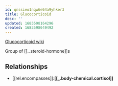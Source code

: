 ```yaml
---
id: qnssieo1nqw6e64a9yhker3
title: Glucocorticoid
desc: ''
updated: 1683598164296
created: 1683598049492
---
```



[Glucocorticoid wiki](https://en.wikipedia.org/wiki/Glucocorticoid)

Group of [[_.steroid-hormone]]s

## Relationships
- [[rel.encompasses]]:**[[_.body-chemical.cortisol]]**

